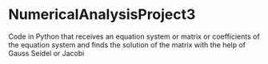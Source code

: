 # NumericalAnalysisProject3
Code in Python that receives an equation system or matrix or coefficients of the equation system and finds the solution of the matrix with the help of Gauss Seidel or Jacobi
